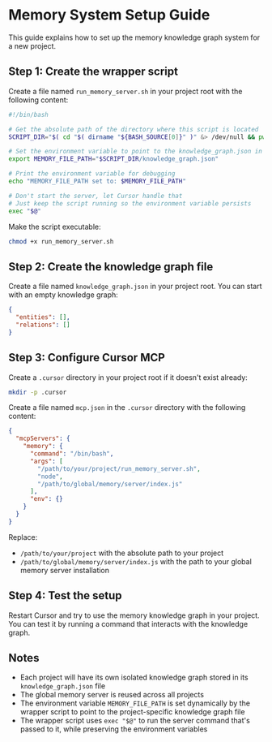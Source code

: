 # Memory System Setup Guide

This guide explains how to set up the memory knowledge graph system for a new project.

## Step 1: Create the wrapper script

Create a file named `run_memory_server.sh` in your project root with the following content:

```bash
#!/bin/bash

# Get the absolute path of the directory where this script is located
SCRIPT_DIR="$( cd "$( dirname "${BASH_SOURCE[0]}" )" &> /dev/null && pwd )"

# Set the environment variable to point to the knowledge_graph.json in the current project
export MEMORY_FILE_PATH="$SCRIPT_DIR/knowledge_graph.json"

# Print the environment variable for debugging
echo "MEMORY_FILE_PATH set to: $MEMORY_FILE_PATH"

# Don't start the server, let Cursor handle that
# Just keep the script running so the environment variable persists
exec "$@"
```

Make the script executable:

```bash
chmod +x run_memory_server.sh
```

## Step 2: Create the knowledge graph file

Create a file named `knowledge_graph.json` in your project root. You can start with an empty knowledge graph:

```json
{
  "entities": [],
  "relations": []
}
```

## Step 3: Configure Cursor MCP

Create a `.cursor` directory in your project root if it doesn't exist already:

```bash
mkdir -p .cursor
```

Create a file named `mcp.json` in the `.cursor` directory with the following content:

```json
{
  "mcpServers": {
    "memory": {
      "command": "/bin/bash",
      "args": [
        "/path/to/your/project/run_memory_server.sh",
        "node",
        "/path/to/global/memory/server/index.js"
      ],
      "env": {}
    }
  }
}
```

Replace:
- `/path/to/your/project` with the absolute path to your project
- `/path/to/global/memory/server/index.js` with the path to your global memory server installation

## Step 4: Test the setup

Restart Cursor and try to use the memory knowledge graph in your project. You can test it by running a command that interacts with the knowledge graph.

## Notes

- Each project will have its own isolated knowledge graph stored in its `knowledge_graph.json` file
- The global memory server is reused across all projects
- The environment variable `MEMORY_FILE_PATH` is set dynamically by the wrapper script to point to the project-specific knowledge graph file
- The wrapper script uses `exec "$@"` to run the server command that's passed to it, while preserving the environment variables 